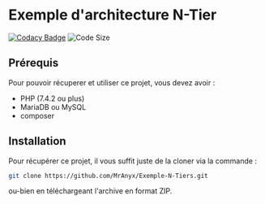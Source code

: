 # Exemple d'architecture N-Tier
[![Codacy Badge](https://api.codacy.com/project/badge/Grade/35e1dad3a00b484387aee061f55e48f1)](https://www.codacy.com/manual/MrAnyx/Exemple-N-Tiers?utm_source=github.com&amp;utm_medium=referral&amp;utm_content=MrAnyx/Exemple-N-Tiers&amp;utm_campaign=Badge_Grade)
![Code Size](https://img.shields.io/github/languages/code-size/MrAnyx/Skeleton-TimePHP)

## Prérequis

Pour pouvoir récuperer et utiliser ce projet, vous devez avoir : 

* PHP (7.4.2 ou plus)
* MariaDB ou MySQL
* composer


## Installation

Pour récupérer ce projet, il vous suffit juste de la cloner via la commande : 

```bash
git clone https://github.com/MrAnyx/Exemple-N-Tiers.git
```
ou-bien en téléchargeant l'archive en format ZIP.


